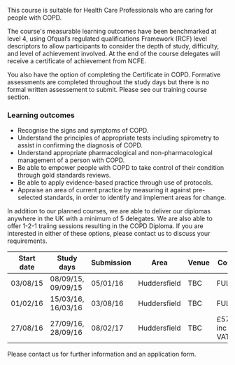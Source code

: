 This course is suitable for Health Care Professionals who are caring for people with COPD.

The course's measurable learning outcomes have been benchmarked at level 4, using Ofqual’s regulated qualifications Framework (RCF) level descriptors to allow participants to consider the depth of study, difficulty, and level of achievement involved. At the end of the course delegates will receive a certificate of achievement from NCFE.

You also have the option of completing the Certificate in COPD. Formative assessments are completed throughout the study days but there is no formal written assessement to submit. Please see our training course section.

### Learning outcomes

* Recognise the signs and symptoms of COPD.
* Understand the principles of appropriate tests including spirometry to assist in confirming the diagnosis of COPD.
* Understand appropriate pharmacological and non-pharmacological management of a person with COPD.
* Be able to empower people with COPD to take control of their condition through gold standards reviews.
* Be able to apply evidence-based practice through use of protocols.
* Appraise an area of current practice by measuring it against pre-selected standards, in order to identify and implement   areas for change.


In addition to our planned courses, we are able to deliver our diplomas anywhere in the UK with a minimum of 5 delegates. We are also able to offer 1-2-1 traiing sessions resulting in the COPD Diploma. If you are interested in either of these options, please contact us to discuss your requirements.

| Start date| Study days        | Submission| Area           | Venue| Cost         |
|-----------|-------------------|-----------|--------------- |------|--------------| 
| 03/08/15  | 08/09/15, 09/09/15| 05/01/16  | Huddersfield   | TBC  | FULL         |
| 01/02/16  | 15/03/16, 16/03/16| 03/08/16  | Huddersfield   | TBC  | FULL         |
| 27/08/16  | 27/09/16, 28/09/16| 08/02/17  | Huddersfield   | TBC  | £570 inc VAT |

Please contact us for further information and an application form.
